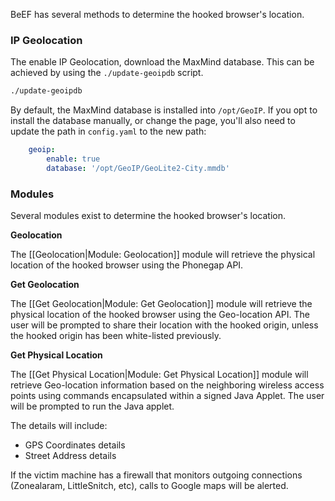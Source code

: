 BeEF has several methods to determine the hooked browser's location.

### IP Geolocation

The enable IP Geolocation, download the MaxMind database. This can be achieved by using the `./update-geoipdb` script.

```bash
./update-geoipdb
```

By default, the MaxMind database is installed into `/opt/GeoIP`. If you opt to install the database manually, or change the page, you'll also need to update the path in `config.yaml` to the new path:

```yaml
    geoip:
        enable: true
        database: '/opt/GeoIP/GeoLite2-City.mmdb'
```

### Modules

Several modules exist to determine the hooked browser's location.

**Geolocation**

The [[Geolocation|Module: Geolocation]] module will retrieve the physical location of the hooked browser using the Phonegap API.


**Get Geolocation**

The [[Get Geolocation|Module: Get Geolocation]] module will retrieve the physical location of the hooked browser using the Geo-location API. The user will be prompted to share their location with the hooked origin, unless the hooked origin has been white-listed previously.


**Get Physical Location**

The [[Get Physical Location|Module: Get Physical Location]] module will retrieve Geo-location information based on the neighboring wireless access points using commands encapsulated within a signed Java Applet. The user will be prompted to run the Java applet.

The details will include:

* GPS Coordinates details
* Street Address details

If the victim machine has a firewall that monitors outgoing connections (Zonealaram, LittleSnitch, etc), calls to Google maps will be alerted.
